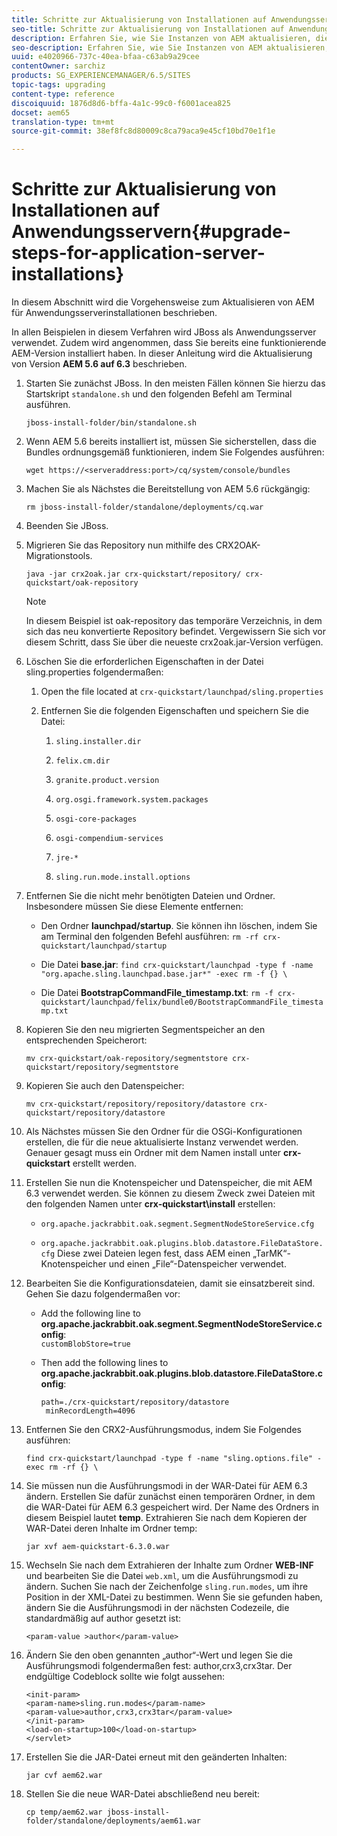 ```yaml
---
title: Schritte zur Aktualisierung von Installationen auf Anwendungsservern
seo-title: Schritte zur Aktualisierung von Installationen auf Anwendungsservern
description: Erfahren Sie, wie Sie Instanzen von AEM aktualisieren, die über Anwendungsserver bereitgestellt werden.
seo-description: Erfahren Sie, wie Sie Instanzen von AEM aktualisieren, die über Anwendungsserver bereitgestellt werden.
uuid: e4020966-737c-40ea-bfaa-c63ab9a29cee
contentOwner: sarchiz
products: SG_EXPERIENCEMANAGER/6.5/SITES
topic-tags: upgrading
content-type: reference
discoiquuid: 1876d8d6-bffa-4a1c-99c0-f6001acea825
docset: aem65
translation-type: tm+mt
source-git-commit: 38ef8fc8d80009c8ca79aca9e45cf10bd70e1f1e

---
```



# Schritte zur Aktualisierung von Installationen auf Anwendungsservern{#upgrade-steps-for-application-server-installations}

In diesem Abschnitt wird die Vorgehensweise zum Aktualisieren von AEM für Anwendungsserverinstallationen beschrieben.

In allen Beispielen in diesem Verfahren wird JBoss als Anwendungsserver verwendet. Zudem wird angenommen, dass Sie bereits eine funktionierende AEM-Version installiert haben. In dieser Anleitung wird die Aktualisierung von Version **AEM 5.6 auf 6.3** beschrieben.

1. Starten Sie zunächst JBoss. In den meisten Fällen können Sie hierzu das Startskript `standalone.sh` und den folgenden Befehl am Terminal ausführen.

   ```shell
   jboss-install-folder/bin/standalone.sh
   ```

1. Wenn AEM 5.6 bereits installiert ist, müssen Sie sicherstellen, dass die Bundles ordnungsgemäß funktionieren, indem Sie Folgendes ausführen:

   ```shell
   wget https://<serveraddress:port>/cq/system/console/bundles
   ```

1. Machen Sie als Nächstes die Bereitstellung von AEM 5.6 rückgängig:

   ```shell
   rm jboss-install-folder/standalone/deployments/cq.war
   ```

1. Beenden Sie JBoss.

1. Migrieren Sie das Repository nun mithilfe des CRX2OAK-Migrationstools.

   ```shell
   java -jar crx2oak.jar crx-quickstart/repository/ crx-quickstart/oak-repository
   ```

   >[!NOTE]
   >
   >In diesem Beispiel ist oak-repository das temporäre Verzeichnis, in dem sich das neu konvertierte Repository befindet. Vergewissern Sie sich vor diesem Schritt, dass Sie über die neueste crx2oak.jar-Version verfügen.

1. Löschen Sie die erforderlichen Eigenschaften in der Datei sling.properties folgendermaßen:

   1. Open the file located at `crx-quickstart/launchpad/sling.properties`
   1. Entfernen Sie die folgenden Eigenschaften und speichern Sie die Datei:

      1. `sling.installer.dir`

      1. `felix.cm.dir`

      1. `granite.product.version`

      1. `org.osgi.framework.system.packages`

      1. `osgi-core-packages`

      1. `osgi-compendium-services`

      1. `jre-*`

      1. `sling.run.mode.install.options`

1. Entfernen Sie die nicht mehr benötigten Dateien und Ordner. Insbesondere müssen Sie diese Elemente entfernen:

   * Den Ordner **launchpad/startup**. Sie können ihn löschen, indem Sie am Terminal den folgenden Befehl ausführen: `rm -rf crx-quickstart/launchpad/startup`

   * Die Datei **base.jar**: `find crx-quickstart/launchpad -type f -name "org.apache.sling.launchpad.base.jar*" -exec rm -f {} \`

   * Die Datei **BootstrapCommandFile_timestamp.txt**: `rm -f crx-quickstart/launchpad/felix/bundle0/BootstrapCommandFile_timestamp.txt`

1. Kopieren Sie den neu migrierten Segmentspeicher an den entsprechenden Speicherort:

   ```shell
   mv crx-quickstart/oak-repository/segmentstore crx-quickstart/repository/segmentstore
   ```

1. Kopieren Sie auch den Datenspeicher:

   ```shell
   mv crx-quickstart/repository/repository/datastore crx-quickstart/repository/datastore
   ```

1. Als Nächstes müssen Sie den Ordner für die OSGi-Konfigurationen erstellen, die für die neue aktualisierte Instanz verwendet werden. Genauer gesagt muss ein Ordner mit dem Namen install unter **crx-quickstart** erstellt werden.

1. Erstellen Sie nun die Knotenspeicher und Datenspeicher, die mit AEM 6.3 verwendet werden. Sie können zu diesem Zweck zwei Dateien mit den folgenden Namen unter **crx-quickstart\install** erstellen:

   * `org.apache.jackrabbit.oak.segment.SegmentNodeStoreService.cfg`

   * `org.apache.jackrabbit.oak.plugins.blob.datastore.FileDataStore.cfg`
   Diese zwei Dateien legen fest, dass AEM einen „TarMK“-Knotenspeicher und einen „File“-Datenspeicher verwendet.

1. Bearbeiten Sie die Konfigurationsdateien, damit sie einsatzbereit sind. Gehen Sie dazu folgendermaßen vor:

   * Add the following line to **org.apache.jackrabbit.oak.segment.SegmentNodeStoreService.config**:\
      `customBlobStore=true`

   * Then add the following lines to **org.apache.jackrabbit.oak.plugins.blob.datastore.FileDataStore.config**:

      ```
      path=./crx-quickstart/repository/datastore
       minRecordLength=4096
      ```

1. Entfernen Sie den CRX2-Ausführungsmodus, indem Sie Folgendes ausführen:

   ```shell
   find crx-quickstart/launchpad -type f -name "sling.options.file" -exec rm -rf {} \
   ```

1. Sie müssen nun die Ausführungsmodi in der WAR-Datei für AEM 6.3 ändern. Erstellen Sie dafür zunächst einen temporären Ordner, in dem die WAR-Datei für AEM 6.3 gespeichert wird. Der Name des Ordners in diesem Beispiel lautet **temp**. Extrahieren Sie nach dem Kopieren der WAR-Datei deren Inhalte im Ordner temp:

   ```shell
   jar xvf aem-quickstart-6.3.0.war
   ```

1. Wechseln Sie nach dem Extrahieren der Inhalte zum Ordner **WEB-INF** und bearbeiten Sie die Datei `web.xml`, um die Ausführungsmodi zu ändern. Suchen Sie nach der Zeichenfolge `sling.run.modes`, um ihre Position in der XML-Datei zu bestimmen. Wenn Sie sie gefunden haben, ändern Sie die Ausführungsmodi in der nächsten Codezeile, die standardmäßig auf author gesetzt ist:

   ```shell
   <param-value >author</param-value>
   ```

1. Ändern Sie den oben genannten „author“-Wert und legen Sie die Ausführungsmodi folgendermaßen fest: author,crx3,crx3tar. Der endgültige Codeblock sollte wie folgt aussehen:

   ```
   <init-param>
   <param-name>sling.run.modes</param-name>
   <param-value>author,crx3,crx3tar</param-value>
   </init-param>
   <load-on-startup>100</load-on-startup>
   </servlet>
   ```

1. Erstellen Sie die JAR-Datei erneut mit den geänderten Inhalten:

   ```shell
   jar cvf aem62.war
   ```

1. Stellen Sie die neue WAR-Datei abschließend neu bereit:

   ```shell
   cp temp/aem62.war jboss-install-folder/standalone/deployments/aem61.war
   ```


